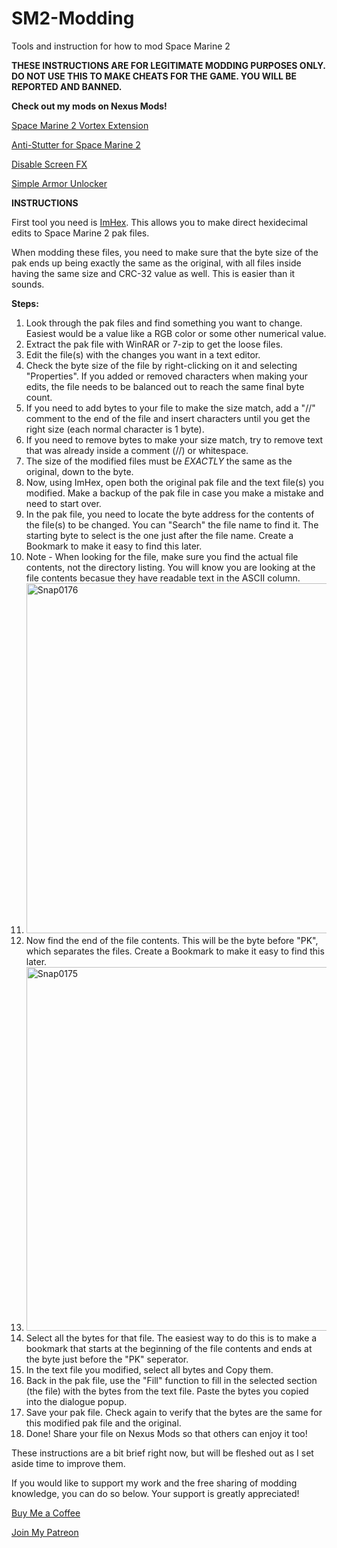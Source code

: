 # SM2-Modding
Tools and instruction for how to mod Space Marine 2

**THESE INSTRUCTIONS ARE FOR LEGITIMATE MODDING PURPOSES ONLY. DO NOT USE THIS TO MAKE CHEATS FOR THE GAME. YOU WILL BE REPORTED AND BANNED.**

**Check out my mods on Nexus Mods!**

[Space Marine 2 Vortex Extension](https://www.nexusmods.com/site/mods/961)

[Anti-Stutter for Space Marine 2](https://www.nexusmods.com/warhammer40000spacemarine2/mods/1)

[Disable Screen FX](https://www.nexusmods.com/warhammer40000spacemarine2/mods/29)

[Simple Armor Unlocker](https://www.nexusmods.com/warhammer40000spacemarine2/mods/61?tab=posts)


**INSTRUCTIONS**

First tool you need is [ImHex](https://github.com/WerWolv/ImHex). This allows you to make direct hexidecimal edits to Space Marine 2 pak files. 

When modding these files, you need to make sure that the byte size of the pak ends up being exactly the same as the original, with all files inside having the same size and CRC-32 value as well. This is easier than it sounds.


**Steps:**
1. Look through the pak files and find something you want to change. Easiest would be a value like a RGB color or some other numerical value.
2. Extract the pak file with WinRAR or 7-zip to get the loose files.
3. Edit the file(s) with the changes you want in a text editor.
4. Check the byte size of the file by right-clicking on it and selecting "Properties". If you added or removed characters when making your edits, the file needs to be balanced out to reach the same final byte count. 
5. If you need to add bytes to your file to make the size match, add a "//" comment to the end of the file and insert characters until you get the right size (each normal character is 1 byte).
6. If you need to remove bytes to make your size match, try to remove text that was already inside a comment (//) or whitespace.
7. The size of the modified files must be *EXACTLY* the same as the original, down to the byte.
8. Now, using ImHex, open both the original pak file and the text file(s) you modified. Make a backup of the pak file in case you make a mistake and need to start over.
10. In the pak file, you need to locate the byte address for the contents of the file(s) to be changed. You can "Search" the file name to find it. The starting byte to select is the one just after the file name. Create a Bookmark to make it easy to find this later.
11. Note - When looking for the file, make sure you find the actual file contents, not the directory listing. You will know you are looking at the file contents becasue they have readable text in the ASCII column.
12. <img width="560" alt="Snap0176" src="https://github.com/user-attachments/assets/537e6236-de7b-49a2-85b1-ec90f3775521">
13. Now find the end of the file contents. This will be the byte before "PK", which separates the files. Create a Bookmark to make it easy to find this later.
14. <img width="582" alt="Snap0175" src="https://github.com/user-attachments/assets/727fb4d6-5db2-48d3-84a0-f1559a85a8da">
15. Select all the bytes for that file. The easiest way to do this is to make a bookmark that starts at the beginning of the file contents and ends at the byte just before the "PK" seperator.
16. In the text file you modified, select all bytes and Copy them.
17. Back in the pak file, use the "Fill" function to fill in the selected section (the file) with the bytes from the text file. Paste the bytes you copied into the dialogue popup.
18. Save your pak file. Check again to verify that the bytes are the same for this modified pak file and the original.
19. Done! Share your file on Nexus Mods so that others can enjoy it too!

These instructions are a bit brief right now, but will be fleshed out as I set aside time to improve them.

If you would like to support my work and the free sharing of modding knowledge, you can do so below. Your support is greatly appreciated!

[Buy Me a Coffee](https://buymeacoffee.com/chemboy1)

[Join My Patreon](https://www.patreon.com/chemboy1)
